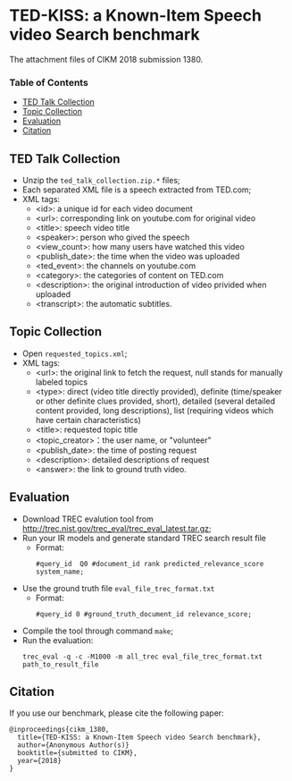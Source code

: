 # TED-KISS: a Known-Item Speech video Search benchmark
The attachment files of CIKM 2018 submission 1380.  


### Table of Contents
- <a href='#ted_talk_collection'>TED Talk Collection</a>
- <a href='#topic_collection'>Topic Collection</a>
- <a href='#evaluation'>Evaluation</a>
- <a href='#citation'>Citation</a>

## TED Talk Collection
- Unzip the ```ted_talk_collection.zip.*``` files;
- Each separated XML file is a speech extracted from TED.com;
- XML tags:
	- \<id\>: a unique id for each video document
	- \<url\>: corresponding link on youtube.com for original video
	- \<title\>: speech video title
	- \<speaker\>: person who gived the speech
	- \<view_count\>: how many users have watched this video
	- \<publish_date\>: the time when the video was uploaded
	- \<ted_event\>: the channels on youtube.com
	- \<category\>: the categories of content on TED.com
	- \<description\>: the original introduction of video privided when uploaded
	- \<transcript\>: the automatic subtitles.

## Topic Collection
- Open ```requested_topics.xml```;
- XML tags:   
	- \<url\>: the original link to fetch the request, null stands for manually labeled topics
	- \<type\>: direct (video title directly provided), definite (time/speaker or other definite clues provided, short), detailed (several detailed content provided, long descriptions), list (requiring videos which have certain characteristics)
	- \<title\>: requested topic title
	- \<topic_creator\>：the user name, or "volunteer"
	- \<publish_date\>: the time of posting request
	- \<description\>: detailed descriptions of request
	- \<answer\>: the link to ground truth video.

## Evaluation
- Download TREC evalution tool from http://trec.nist.gov/trec_eval/trec_eval_latest.tar.gz;
- Run your IR models and generate standard TREC search result file
	- Format:   
	  ```
	  #query_id  Q0 #document_id rank predicted_relevance_score system_name;
	    ```
- Use the ground truth file ```eval_file_trec_format.txt```
	- Format:   
	  ```
	  #query_id 0 #ground_truth_document_id relevance_score;
	  ```
- Compile the tool through command ```make```;
- Run the evaluation:
  ```
  trec_eval -q -c -M1000 -m all_trec eval_file_trec_format.txt path_to_result_file
## Citation
If you use our benchmark, please cite the following paper:

	@inproceedings{cikm_1380,
	  title={TED-KISS: a Known-Item Speech video Search benchmark},
	  author={Anonymous Author(s)}
	  booktitle={submitted to CIKM},
	  year={2018}
	}
    
